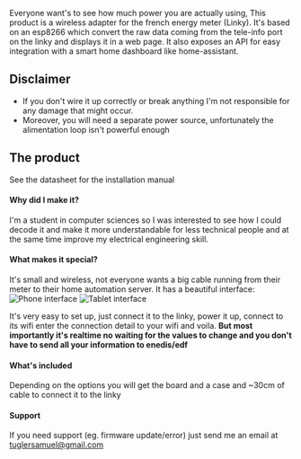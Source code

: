 Everyone want's to see how much power you are actually using, This product is a wireless adapter for the french energy meter (Linky). It's based on an esp8266 which convert the raw data coming from the tele-info port on the linky and displays it in a web page. It also exposes an API for easy integration with a smart home dashboard like home-assistant.

## Disclaimer
- If you don't wire it up correctly or break anything I'm not responsible for any damage that might occur.
- Moreover, you will need a separate power source, unfortunately the alimentation loop isn't powerful enough
## The product
See the datasheet for the installation manual
#### Why did I make it?
I'm a student in computer sciences so I was interested to see how I could decode it and make it more understandable for less technical people and at the same time improve my electrical engineering skill.

#### What makes it special?
It's small and wireless, not everyone wants a big cable running from their meter to their home automation server. It has a beautiful interface:
![Phone interface](https://i.imgur.com/H20FV5g.png)
![Tablet interface](https://i.imgur.com/aIQ6Yi7.png)

It's very easy to set up, just connect it to the linky, power it up, connect to its wifi enter the connection detail to your wifi and voila.
**But most importantly it's realtime no waiting for the values to change and you don't have to send all your information to enedis/edf**

#### What's included
Depending on the options you will get the board and a case and ~30cm of cable to connect it to the linky

#### Support
If you need support (eg. firmware update/error) just send me an email at tuglersamuel@gmail.com
